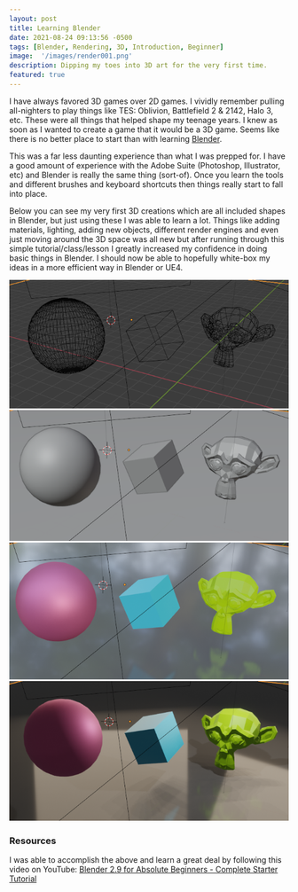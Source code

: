 ```yaml
---
layout: post
title: Learning Blender
date: 2021-08-24 09:13:56 -0500
tags: [Blender, Rendering, 3D, Introduction, Beginner]
image:  '/images/render001.png'
description: Dipping my toes into 3D art for the very first time. 
featured: true
---
```


I have always favored 3D games over 2D games. I vividly remember pulling all-nighters to play things like TES: Oblivion, Battlefield 2 & 2142, Halo 3, etc. These were all things that helped shape my teenage years. I knew as soon as I wanted to create a game that it would be a 3D game. Seems like there is no better place to start than with learning [Blender](https://www.blender.org). 

This was a far less daunting experience than what I was prepped for. I have a good amount of experience with the Adobe Suite (Photoshop, Illustrator, etc) and Blender is really the same thing (sort-of). Once you learn the tools and different brushes and keyboard shortcuts then things really start to fall into place. 

Below you can see my very first 3D creations which are all included shapes in Blender, but just using these I was able to learn a lot. Things like adding materials, lighting, adding new objects, different render engines and even just moving around the 3D space was all new but after running through this simple tutorial/class/lesson I greatly increased my confidence in doing basic things in Blender. I should now be able to hopefully white-box my ideas in a more efficient way in Blender or UE4. 

  <div class="gallery-box">
    <div class="gallery">
      <img src="/images/blender00.png">
      <img src="/images/blender01.png">
      <img src="/images/blender02.png">
      <img src="/images/blender03.png">
    </div>
  </div>


### Resources

I was able to accomplish the above and learn a great deal by following this video on YouTube:
[Blender 2.9 for Absolute Beginners - Complete Starter Tutorial](https://www.youtube.com/watch?v=bB3qtedwbSI)
